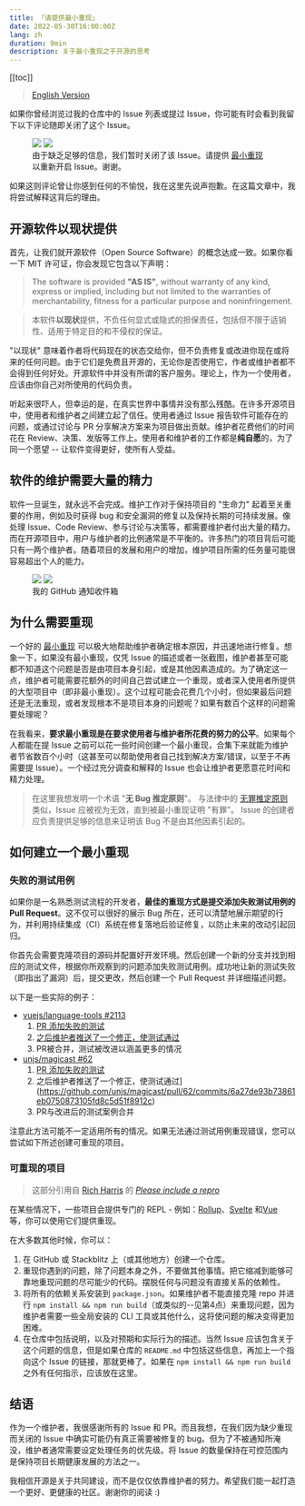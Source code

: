 ```yaml
---
title: 「请提供最小重现」
date: 2022-05-30T16:00:00Z
lang: zh
duration: 9min
description: 关于最小重现之于开源的思考
---
```


[[toc]]

> [English Version](/posts/why-reproductions-are-required)

如果你曾经浏览过我的仓库中的 Issue 列表或提过 Issue，你可能有时会看到我留下以下评论随即关闭了这个 Issue。

<figure>
<img src="/images/issue-close-without-repro-light.png" img-light rounded-lg>
<img src="/images/issue-close-without-repro-dark.png" img-dark rounded-lg>
<figcaption>由于缺乏足够的信息，我们暂时关闭了该 Issue。请提供 <a href="https://stackoverflow.com/help/minimal-reproducible-example" target="_blank">最小重现</a> 以重新开启 Issue。谢谢。</figcaption>
</figure>

如果这则评论曾让你感到任何的不愉悦，我在这里先说声抱歉。在这篇文章中，我将尝试解释这背后的理由。

## 开源软件以现状提供

首先，让我们就开源软件（Open Source Software）的概念达成一致。如果你看一下 MIT 许可证，你会发现它包含以下声明：

> The software is provided **"AS IS"**, without warranty of any kind, express or implied, including but not limited to the warranties of merchantability, fitness for a particular purpose and noninfringement.

> 本软件**以现状**提供，不负任何显式或隐式的担保责任，包括但不限于适销性、适用于特定目的和不侵权的保证。

"以现状" 意味着作者将代码现在的状态交给你，但不负责修复或改进你现在或将来的任何问题。由于它们是免费且开源的，无论你是否使用它，作者或维护者都不会得到任何好处。开源软件中并没有所谓的客户服务。理论上，作为一个使用者，应该由你自己对所使用的代码负责。

听起来很吓人，但幸运的是，在真实世界中事情并没有那么残酷。在许多开源项目中，使用者和维护者之间建立起了信任。使用者通过 Issue 报告软件可能存在的问题，或通过讨论与 PR 分享解决方案来为项目做出贡献。维护者花费他们的时间花在 Review、决策、发版等工作上。使用者和维护者的工作都是**纯自愿**的，为了同一个愿望 -- 让软件变得更好，使所有人受益。

## 软件的维护需要大量的精力

软件一旦诞生，就永远不会完成。维护工作对于保持项目的 "生命力" 起着至关重要的作用，例如及时获得 bug 和安全漏洞的修复以及保持长期的可持续发展。像处理 Issue、Code Review、参与讨论与决策等，都需要维护者付出大量的精力。而在开源项目中，用户与维护者的比例通常是不平衡的。许多热门的项目背后可能只有一两个维护者。随着项目的发展和用户的增加，维护项目所需的任务量可能很容易超出个人的能力。

<figure>
<img src="/images/github-inbox-light.png" img-light rounded-lg>
<img src="/images/github-inbox-dark.png" img-dark rounded-lg>
<figcaption>我的 GitHub 通知收件箱</figcaption>
</figure>

## 为什么需要重现

一个好的 [最小重现](https://stackoverflow.com/help/minimal-reproducible-example) 可以极大地帮助维护者确定根本原因，并迅速地进行修复。想象一下，如果没有最小重现，仅凭 Issue 的描述或者一张截图，维护者甚至可能都不知道这个问题是否是由项目本身引起，或是其他因素造成的。为了确定这一点，维护者可能需要花额外的时间自己尝试建立一个重现，或者深入使用者所提供的大型项目中（即非最小重现）。这个过程可能会花费几个小时，但如果最后问题还是无法重现，或者发现根本不是项目本身的问题呢？如果有数百个这样的问题需要处理呢？

在我看来，**要求最小重现是在要求使用者与维护者所花费的努力的公平**。如果每个人都能在提 Issue 之前可以花一些时间创建一个最小重现，合集下来就能为维护者节省数百个小时（这甚至可以帮助使用者自己找到解决方案/错误，以至于不再需要提 Issue）。一个经过充分调查和解释的 Issue 也会让维护者更愿意花时间和精力处理。

> 在这里我想发明一个术语 "**无 Bug 推定原则**"。 与法律中的 [无罪推定原则](https://zh.wikipedia.org/wiki/%E6%97%A0%E7%BD%AA%E6%8E%A8%E5%AE%9A%E5%8E%9F%E5%88%99) 类似，Issue 应被视为无效，直到被最小重现证明 "有罪"。 Issue 的创建者应负责提供足够的信息来证明该 Bug 不是由其他因素引起的。

## 如何建立一个最小重现

### 失败的测试用例

如果你是一名熟悉测试流程的开发者，**最佳的重现方式是提交添加失败测试用例的 Pull Request**。这不仅可以很好的展示 Bug 所在，还可以清楚地展示期望的行为，并利用持续集成（CI）系统在修复落地后验证修复，以防止未来的改动引起回归。

你首先会需要克隆项目的源码并配置好开发环境。然后创建一个新的分支并找到相应的测试文件，根据你所观察到的问题添加失败测试用例。成功地让新的测试失败（即指出了漏洞）后，提交更改，然后创建一个 Pull Request 并详细描述问题。

以下是一些实际的例子：

- [vuejs/language-tools #2113](https://github.com/vuejs/language-tools/pull/2113)
  1. [PR 添加失败的测试](https://github.com/vuejs/language-tools/pull/2113/commits/eba91fdc0e35389f495ecb7fe144e301e5ccbd58)
  2. [之后维护者推送了一个修正，使测试通过](https://github.com/vuejs/language-tools/pull/2113/commits/6b712b22b442184ce6a6abe3052db7d5a3cb5ac4)
  3. PR被合并，测试被改进以涵盖更多的情况
- [unjs/magicast #62](https://github.com/unjs/magicast/pull/62)
  1. [PR 添加失败的测试](https://github.com/unjs/magicast/pull/62/commits/7d3bb7c7955ce2eb697014700771e94795682f89)
  2. 之后维护者推送了一个修正，使测试通过](https://github.com/unjs/magicast/pull/62/commits/6a27de93b73861eb0750873105fd8c5d51f8912c)
  3. PR与改进后的测试案例合并

注意此方法可能不一定适用所有的情况。如果无法通过测试用例重现错误，您可以尝试如下所述创建可重现的项目。

### 可重现的项目

> 这部分引用自 [Rich Harris](https://github.com/Rich-Harris) 的 [_Please include a repro_](https://gist.github.com/Rich-Harris/88c5fc2ac6dc941b22e7996af05d70ff)

在某些情况下，一些项目会提供专门的 REPL - 例如：[Rollup](http://rollupjs.org)、[Svelte](https://svelte.technology/repl) 和[Vue](https://sfc.vuejs.org/) 等，你可以使用它们提供重现。

在大多数其他时候，你可以：

1. 在 GitHub 或 Stackblitz 上（或其他地方）创建一个仓库。
2. 重现你遇到的问题，除了问题本身之外，不要做其他事情。把它缩减到能够可靠地重现问题的尽可能少的代码。摆脱任何与问题没有直接关系的依赖性。
3. 将所有的依赖关系安装到 `package.json`。如果维护者不能直接克隆 repo 并进行 `npm install && npm run build`（或类似的--见第4点）来重现问题，因为维护者需要一些全局安装的 CLI 工具或其他什么，这将使问题的解决变得更加困难。
4. 在仓库中包括说明，以及对预期和实际行为的描述。当然 Issue 应该包含关于这个问题的信息，但是如果仓库的 `README.md` 中包括这些信息，再加上一个指向这个 Issue 的链接，那就更棒了。如果在 `npm install && npm run build` 之外有任何指示，应该放在这里。

## 结语

作为一个维护者，我很感谢所有的 Issue 和 PR。而且我想，在我们因为缺少重现而关闭的 Issue 中确实可能仍有真正需要被修复的 bug。但为了不被通知所淹没，维护者通常需要设定处理任务的优先级。将 Issue 的数量保持在可控范围内是保持项目长期健康发展的方法之一。

我相信开源是关于共同建设，而不是仅仅依靠维护者的努力。希望我们能一起打造一个更好、更健康的社区。谢谢你的阅读 :)
